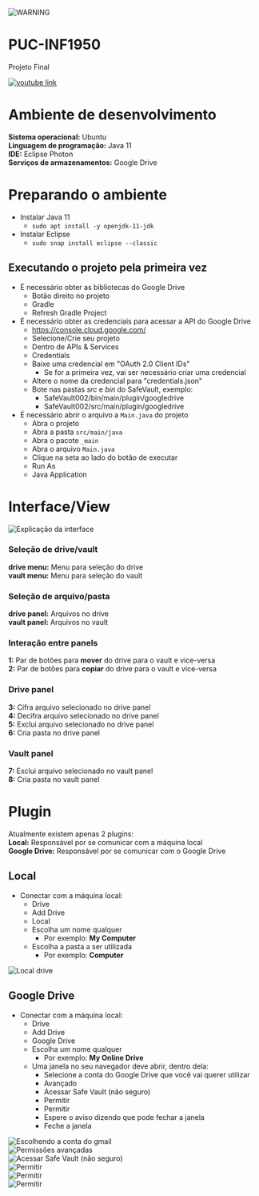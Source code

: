 ![WARNING](WARNING.png)

# PUC-INF1950
Projeto Final

[![youtube link](https://i.ibb.co/NtrG1jQ/https-i-ytimg-com-vi-HM2-S4p2-Ka-FY-maxresdefault.jpg)](https://www.youtube.com/watch?v=HM2S4p2KaFY "youtube link")

# Ambiente de desenvolvimento
**Sistema operacional:** Ubuntu  
**Linguagem de programação:** Java 11  
**IDE:** Eclipse Photon  
**Serviços de armazenamentos:** Google Drive  

# Preparando o ambiente

* Instalar Java 11  
  * `sudo apt install -y openjdk-11-jdk`
* Instalar Eclipse
  * `sudo snap install eclipse --classic`

## Executando o projeto pela primeira vez
* É necessário obter as bibliotecas do Google Drive
  * Botão direito no projeto
  * Gradle
  * Refresh Gradle Project
* É necessário obter as credenciais para acessar a API do Google Drive
  * https://console.cloud.google.com/
  * Selecione/Crie seu projeto
  * Dentro de APIs & Services
  * Credentials
  * Baixe uma credencial em "OAuth 2.0 Client IDs"
    * Se for a primeira vez, vai ser necessário criar uma credencial
  * Altere o nome da credencial para "credentials.json"
  * Bote nas pastas *src* e *bin* do SafeVault, exemplo:
    * SafeVault002/bin/main/plugin/googledrive
    * SafeVault002/src/main/plugin/googledrive
* É necessário abrir o arquivo a `Main.java` do projeto
  * Abra o projeto
  * Abra a pasta `src/main/java`
  * Abra o pacote `_main`
  * Abra o arquivo `Main.java`  
  * Clique na seta ao lado do botão de executar
  * Run As
  * Java Application

# Interface/View
![Explicação da interface](Print/screen-2.png)

### Seleção de drive/vault
**drive menu:** Menu para seleção do drive  
**vault menu:** Menu para seleção do vault  

### Seleção de arquivo/pasta
**drive panel:** Arquivos no drive  
**vault panel:** Arquivos no vault  

### Interação entre panels
**1:** Par de botões para **mover** do drive para o vault e vice-versa  
**2:** Par de botões para **copiar** do drive para o vault e vice-versa  

### Drive panel
**3:** Cifra arquivo selecionado no drive panel  
**4:** Decifra arquivo selecionado no drive panel  
**5:** Exclui arquivo selecionado no drive panel  
**6:** Cria pasta no drive panel  

### Vault panel
**7:** Exclui arquivo selecionado no vault panel  
**8:** Cria pasta no vault panel  

# Plugin
Atualmente existem apenas 2 plugins:  
**Local:** Responsável por se comunicar com a máquina local  
**Google Drive:** Responsável por se comunicar com o Google Drive  

## Local
* Conectar com a máquina local:  
  * Drive
  * Add Drive
  * Local
  * Escolha um nome qualquer
    * Por exemplo: **My Computer**
  * Escolha a pasta a ser utilizada
    * Por exemplo: **Computer**

![Local drive](Print/screen-3.png)  

## Google Drive
* Conectar com a máquina local:  
  * Drive
  * Add Drive
  * Google Drive
  * Escolha um nome qualquer
    * Por exemplo: **My Online Drive**
  * Uma janela no seu navegador deve abrir, dentro dela:
    * Selecione a conta do Google Drive que você vai querer utilizar
    * Avançado
    * Acessar Safe Vault (não seguro)
    * Permitir
    * Permitir
    * Espere o aviso dizendo que pode fechar a janela
    * Feche a janela

![Escolhendo a conta do gmail](Print/screen-4.png)  
![Permissões avançadas](Print/screen-5.png)  
![Acessar Safe Vault (não seguro)](Print/screen-6.png)  
![Permitir](Print/screen-7.png)  
![Permitir](Print/screen-8.png)  
![Permitir](Print/screen-9.png)  
  
